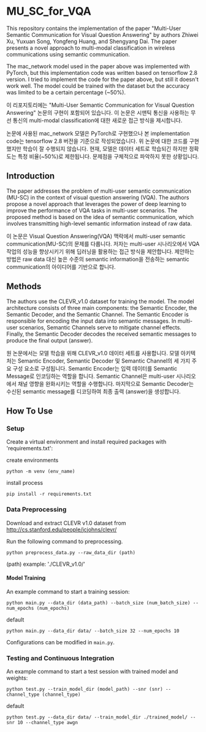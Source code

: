 # MU_SC_for_VQA

This repository contains the implementation of the paper "Multi-User Semantic Communication for Visual Question Answering" by authors Zhiwei Xu, Yuxuan Song, Yongfeng Huang, and Shengyang Dai. The paper presents a novel approach to multi-modal classification in wireless communications using semantic communication.

The mac_network model used in the paper above was implemented with PyTorch, but this implementation code was written based on tensorflow 2.8 version. I tried to implement the code for the paper above, but still it doesn't work well. The model could be trained with the dataset but the accuracy was limited to be a certain percentage (~50%). 

이 리포지토리에는 "Multi-User Semantic Communication for Visual Question Answering" 논문의 구현이 포함되어 있습니다. 이 논문은 시맨틱 통신을 사용하는 무선 통신의 multi-modal classification에 대한 새로운 접근 방식을 제시합니다.

논문에 사용된 mac_network 모델은 PyTorch로 구현했으나 본 implementation code는 tensorflow 2.8 버전을 기준으로 작성되었습니다. 위 논문에 대한 코드를 구현했지만 학습이 잘 수행되지 않습니다. 현재, 모델은 데이터 세트로 학습되긴 하지만 정확도는 특정 비율(~50%)로 제한됩니다. 문제점을 구체적으로 파악하지 못한 상황입니다.

## Introduction

The paper addresses the problem of multi-user semantic communication (MU-SC) in the context of visual question answering (VQA). The authors propose a novel approach that leverages the power of deep learning to improve the performance of VQA tasks in multi-user scenarios. The proposed method is based on the idea of semantic communication, which involves transmitting high-level semantic information instead of raw data.

이 논문은 Visual Question Answering(VQA) 맥락에서 multi-user semantic communication(MU-SC)의 문제를 다룹니다. 저자는 multi-user 시나리오에서 VQA 작업의 성능을 향상시키기 위해 딥러닝을 활용하는 접근 방식을 제안합니다. 제안하는 방법은 raw data 대신 높은 수준의 semantic information을 전송하는 semantic communication의 아이디어를 기반으로 합니다.

## Methods

The authors use the CLEVR_v1.0 dataset for training the model. The model architecture consists of three main components: the Semantic Encoder, the Semantic Decoder, and the Semantic Channel. The Semantic Encoder is responsible for encoding the input data into semantic messages. In multi-user scenarios, Semantic Channels serve to mitigate channel effects. Finally, the Semantic Decoder decodes the received semantic messages to produce the final output (answer).

원 논문에서는 모델 학습을 위해 CLEVR_v1.0 데이터 세트를 사용합니다. 모델 아키텍처는 Semantic Encoder, Semantic Decoder 및 Semantic Channel의 세 가지 주요 구성 요소로 구성됩니다. Semantic Encoder는 입력 데이터를 Semantic Message로 인코딩하는 역할을 합니다. Semantic Channel은 multi-user 시나리오에서 채널 영향을 완화시키는 역할을 수행합니다. 마지막으로 Semantic Decoder는 수신된 semantic message를 디코딩하여 최종 출력 (answer)을 생성합니다.

## How To Use

### Setup

Create a virtual environment and install required packages with 'requirements.txt':

create environments
```
python -m venv (env_name)
```

install process
```
pip install -r requirements.txt
```

### Data Preprocessing

Download and extract CLEVR v1.0 dataset from http://cs.stanford.edu/people/jcjohns/clevr/

Run the following command to preprocessing. 

```
python preprocess_data.py --raw_data_dir (path)
```

(path) example: './CLEVR_v1.0/'


#### Model Training

An example command to start a training session:

```
python main.py --data_dir (data_path) --batch_size (num_batch_size) --num_epochs (num_epochs)
```

default
```
python main.py --data_dir data/ --batch_size 32 --num_epochs 10
```

Configurations can be modified in `main.py`. 

### Testing and Continuous Integration

An example command to start a test session with trained model and weights:

```
python test.py --train_model_dir (model_path) --snr (snr) --channel_type (channel_type)
```

default
```
python test.py --data_dir data/ --train_model_dir ./trained_model/ --snr 10 --channel_type awgn
```
